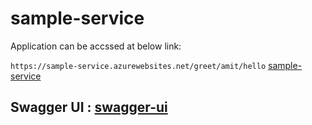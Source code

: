 # sample-service

Application can be accssed at below link:

`https://sample-service.azurewebsites.net/greet/amit/hello` [sample-service](https://sample-service.azurewebsites.net/greet/amit/hello) 


## Swagger UI : [swagger-ui](https://sample-service.azurewebsites.net/swagger-ui/)